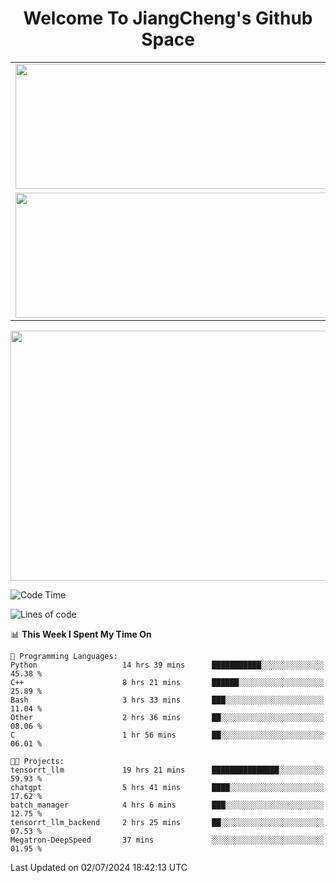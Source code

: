 <h1 align="center">Welcome To JiangCheng's Github Space</h1>

<table align="center" frame="void" rules="none" >
  <tr>
    <td>
      <div align="center"> <img height="200px" width="500px"  src="https://github-readme-stats.vercel.app/api?username=thisjiang&hide_title=true&hide_border=true&layout=compact&show_icons=trueline_height=21&text_color=000&icon_color=000&bg_color=0,ea6161,ffc64d,fffc4d,52fa5a&theme=graywhite" /> </div>
    </td>
    <td>
      <div align="center"> <img height="200px" width="500px" src="https://github-readme-stats.vercel.app/api/top-langs/?username=thisjiang&hide_title=true&hide_border=true&layout=compact&langs_count=6&text_color=000&icon_color=fff&bg_color=0,52fa5a,4dfcff,c64dff&theme=graywhite" /> </div>
    </td>
  </tr>
  <tr>
    <td>
      <div align="center"> <img height="200px" width="500px" src="https://github-readme-streak-stats.herokuapp.com/?user=thisjiang&hide_title=true&hide_border=true&layout=compact&langs_count=6" /> </div>
    </td>
    <td>
      <div align="center"> 
      <a href="https://github.com/" target="_blank"><img style="margin: 10px" src="https://profilinator.rishav.dev/skills-assets/git-scm-icon.svg" alt="Git" height="50" /></a>  
      <a href="https://www.linux.org/" target="_blank"><img style="margin: 10px" src="https://profilinator.rishav.dev/skills-assets/linux-original.svg" alt="Linux" height="50" /></a>  
      <a href="https://www.gnu.org/software/bash/" target="_blank"><img style="margin: 10px" src="https://profilinator.rishav.dev/skills-assets/gnu_bash-icon.svg" alt="Bash" height="50" /></a>  
      </div>
    </td>
  </tr>
</table>

<div align="center"> <img height="400px" width="1000px" src="https://github-readme-activity-graph.cyclic.app/graph?username=thisjiang&theme=react&hide_title=true&hide_border=true&layout=compact&langs_count=6" /> </div></td>

<!--START_SECTION:waka-->
![Code Time](http://img.shields.io/badge/Code%20Time-1%2C454%20hrs%2054%20mins-blue)

![Lines of code](https://img.shields.io/badge/From%20Hello%20World%20I%27ve%20Written-432.3%20thousand%20lines%20of%20code-blue)

📊 **This Week I Spent My Time On** 

```text
💬 Programming Languages: 
Python                   14 hrs 39 mins      ███████████░░░░░░░░░░░░░░   45.38 % 
C++                      8 hrs 21 mins       ██████░░░░░░░░░░░░░░░░░░░   25.89 % 
Bash                     3 hrs 33 mins       ███░░░░░░░░░░░░░░░░░░░░░░   11.04 % 
Other                    2 hrs 36 mins       ██░░░░░░░░░░░░░░░░░░░░░░░   08.06 % 
C                        1 hr 56 mins        ██░░░░░░░░░░░░░░░░░░░░░░░   06.01 % 

🐱‍💻 Projects: 
tensorrt_llm             19 hrs 21 mins      ███████████████░░░░░░░░░░   59.93 % 
chatgpt                  5 hrs 41 mins       ████░░░░░░░░░░░░░░░░░░░░░   17.62 % 
batch_manager            4 hrs 6 mins        ███░░░░░░░░░░░░░░░░░░░░░░   12.75 % 
tensorrt_llm_backend     2 hrs 25 mins       ██░░░░░░░░░░░░░░░░░░░░░░░   07.53 % 
Megatron-DeepSpeed       37 mins             ░░░░░░░░░░░░░░░░░░░░░░░░░   01.95 % 
```


 Last Updated on 02/07/2024 18:42:13 UTC
<!--END_SECTION:waka-->

